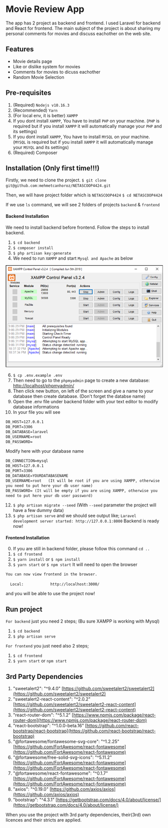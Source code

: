 # Movie Review App
The app has 2 project as backend and frontend. I used Laravel for backend and  React for frontend. The main subject of the project is about sharing my personal comments for movies and discuss eachother on the web site. 

## Features  
- Movie details page
- Like or dislike system for movies
- Comments for movies to dicuss eachother
- Random Movie Selection

## Pre-requisites
1. (Required) `Nodejs v10.16.3`
2. (Recommended) `Yarn`
3. (For local env, it is better) `XAMPP`
4. If you dont install `XAMPP`, You have to install `PHP` on your machine. (`PHP` is required but if you install `XAMPP` it will automatically manage your `PHP` and its settings)
5. If you dont install `XAMPP`, You have to install `MYSQL` on your machine. (`MYSQL` is required but if you install `XAMPP` it will automatically manage your `MSYQL` and its settings)
6.  (Required) Composer

## Installation (Only first time!!!)
Firstly, we need to clone the project.
`$ git clone git@github.com:mehmetcanhoroz/NETASCOOP4424.git`

Then, we will have project folder which is `NETASCOOP4424`
`$ cd NETASCOOP4424`

If we use `ls` command, we will see 2 folders of projects `backend` & `frontend`

#### Backend Installation
We need to install backend before frontend. Follow the steps to install backend.
1. `$ cd backend`
2. `$ composer install`
3. `$ php artisan key:generate`
4. We need to run `XAMPP` and start `Mysql and Apache` as below

![Image XAMPP](https://raw.githubusercontent.com/mehmetcanhoroz/NETASCOOP4424/master/mysql.png)


6. `$ cp .env.example .env`
7. Then need to go to the `phpmyadmin` page to create a new database: [http://localhost/phpmyadmin/](http://localhost/phpmyadmin/)
8. Then click new button, on left of the screen and give a name to your database then create database. (Don't forget the databse name)
9. Open the .env file under backend folder with your text editor to modify database informations
10. In your file you will see 
``` DB_CONNECTION=mysql  
DB_HOST=127.0.0.1  
DB_PORT=3306  
DB_DATABASE=laravel  
DB_USERNAME=root  
DB_PASSWORD=
```
Modify here with your database name
```
DB_CONNECTION=mysql  
DB_HOST=127.0.0.1  
DB_PORT=3306  
DB_DATABASE=YOURDATABASENAME  
DB_USERNAME=root   (It will be root if you are using XAMPP, otherwise you need to put here your db user name)
DB_PASSWORD= (It will be empty if you are using XAMPP, otherwise you need to put here your db user password)
```
12. `$ php artisan migrate --seed` (With `--seed` parameter the project will have a few dummy data)
13. `$ php artisan serve` and we should see output like;
`Laravel development server started: http://127.0.0.1:8000`
Backend is ready now!

#### Frontend Installation
0. If you are still in backend folder, please follow this command `cd ..`
1. `$ cd frontend`
2. `$ yarn install` or `$ npm install`
3. `$ yarn start` or `$ npm start` It will need to open the browser
```
You can now view frontend in the browser.        

  Local:            http://localhost:3000/    
```

and you will be able to use the project now!

## Run project
`For backend` just you need 2 steps; (Bu sure XAMPP is working with Mysql)
1. `$ cd backend`
2. `$ php artisan serve`

`For frontend` you just need also 2 steps;
1. `$ cd frontend`
2. `$ yarn start` or `npm start`

## 3rd Party Dependencies

1. "sweetalert2": "^9.4.0" [https://github.com/sweetalert2/sweetalert2](https://github.com/sweetalert2/sweetalert2)
2. "sweetalert2-react-content": "^2.0.2" [https://github.com/sweetalert2/sweetalert2-react-content](https://github.com/sweetalert2/sweetalert2-react-content)
3. "react-router-dom": "^5.1.2" [https://www.npmjs.com/package/react-router-dom](https://www.npmjs.com/package/react-router-dom)
4. "react-bootstrap": "^1.0.0-beta.16" [https://github.com/react-bootstrap/react-bootstrap](https://github.com/react-bootstrap/react-bootstrap)
5. "@fortawesome/fontawesome-svg-core": "^1.2.25" [https://github.com/FortAwesome/react-fontawesome](https://github.com/FortAwesome/react-fontawesome)
6. "@fortawesome/free-solid-svg-icons": "^5.11.2" [https://github.com/FortAwesome/react-fontawesome](https://github.com/FortAwesome/react-fontawesome)
7. "@fortawesome/react-fontawesome": "^0.1.7" [https://github.com/FortAwesome/react-fontawesome](https://github.com/FortAwesome/react-fontawesome)
8. "axios": "^0.19.0" [https://github.com/axios/axios](https://github.com/axios/axios)
9. "bootstrap": "^4.3.1" [https://getbootstrap.com/docs/4.0/about/license/](https://getbootstrap.com/docs/4.0/about/license/)

When you use the project with 3rd party dependencies, their(3rd) own licences and their stricts are applied.